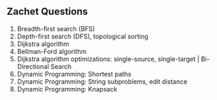 ## Zachet Questions

1. Breadth-first search (BFS)
2. Depth-first search (DFS), topological sorting
3. Dijkstra algorithm
4. Bellman-Ford algorithm
5. Dijkstra algorithm optimizations: single-source, single-target | Bi-Directional Search
6. Dynamic Programming: Shortest paths
7. Dynamic Programming: String subproblems, edit distance
8. Dynamic Programming: Knapsack